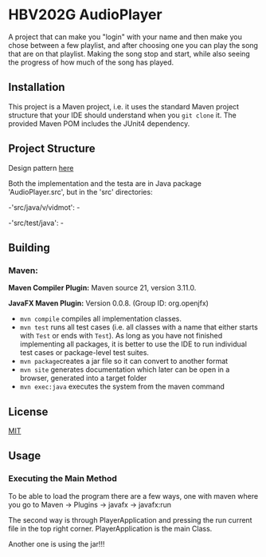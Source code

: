 # HBV202G AudioPlayer
A project that can make you "login" with your name and then make you chose between a few playlist, and after choosing one you can play the song that 
are on that playlist. Making the song stop and start, while also seeing the progress of how much of the song has played.

## Installation

This project is a Maven project, i.e. it uses the standard Maven project structure that your IDE should understand
when you `git clone` it. The provided Maven POM includes the JUnit4 dependency.

## Project Structure

Design pattern [here](src/markdown/Skjámynd%202024-04-16%20134747.png)


Both the implementation and the testa are in Java package 'AudioPlayer.src', but in the 'src' directories:

-'src/java/v/vidmot':
    -


-'src/test/java':
    -

## Building

### Maven:
<b>Maven Compiler Plugin:</b>
Maven source 21, version 3.11.0.

<b>JavaFX Maven Plugin:</b>
Version 0.0.8. (Group ID: org.openjfx) <br>

- `mvn compile` compiles all implementation classes.
- `mvn test` runs all test cases (i.e. all classes with a name that either starts with `Test` or ends with `Test`).
As long as you have not finished implementing all packages, it is better to use the IDE to
  run individual test cases or package-level test suites.
- `mvn package`creates a jar file so it can convert to another format
- `mvn site` generates documentation which later can be open in a browser, generated into a target folder
- `mvn exec:java` executes the system from the maven command


## License
[MIT](LICENSE)

## Usage

### Executing the Main Method

To be able to load the program there are a few ways, one with maven where you go to Maven -> Plugins
-> javafx -> javafx:run

The second way is through PlayerApplication and pressing the run current file in the top right corner. PlayerApplication is the main Class.

Another one is using the jar!!!  